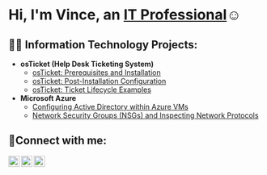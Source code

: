 <h1>Hi, I'm Vince, an <a href="https://linkedin.com/in/Vince">IT Professional</a>☺</h1>

<h2>👨‍💻 Information Technology Projects:</h2>

- <b>osTicket (Help Desk Ticketing System)</b>
  - [osTicket: Prerequisites and Installation](https://github.com/vincentgonzalez123/osticket-prereqs)
  - [osTicket: Post-Installation Configuration](https://github.com/vincentgonzalez123/post-install-config)
  - [osTicket: Ticket Lifecycle Examples](https://github.com/vincentgonzalez123/ticket-lifecycle)
- <b>Microsoft Azure</b>
  - [Configuring Active Directory within Azure VMs](https://github.com/vincentgonzalez123/configure-ad)
  - [Network Security Groups (NSGs) and Inspecting Network Protocols](https://github.com/vincentgonzalez123/azure-network-protocols)

<h2>🤳Connect with me:</h2>

[<img align="left" alt="Vince | Twitter" width="22px" src="https://cdn.jsdelivr.net/npm/simple-icons@v3/icons/twitter.svg" />][twitter]
[<img align="left" alt="Vince | LinkedIn" width="22px" src="https://cdn.jsdelivr.net/npm/simple-icons@v3/icons/linkedin.svg" />][linkedin]
[<img align="left" alt="Vince | Instagram" width="22px" src="https://cdn.jsdelivr.net/npm/simple-icons@v3/icons/instagram.svg" />][instagram]

[twitter]: https://twitter.com/
[instagram]: https://www.instagram.com/
[linkedin]: https://linkedin.com/in/
